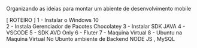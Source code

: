Organizando as ideias para montar um abiente de desenvolvimento mobile

[ ROTEIRO ]
1 - Instalar o Windows 10  
2 - Instala Gerenciador de Pacotes Chocolatey
3 - Instalar SDK JAVA
4 - VSCODE
5 - SDK AVD Only
6 - Fluter 
7 - Maquina Virtual
8 - Ubuntu na Maquina Virtual 
    No Ubunto ambiente de Backend
   NODE JS , MySQL  
     




